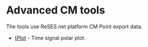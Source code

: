 # Advanced CM tools
The tools use ReSES.net platform CM Point export data.

- [tPlot](./tplot/) - Time signal polar plot.
